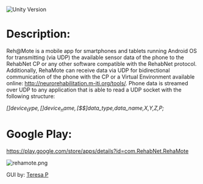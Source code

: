 ![Unity Version](https://img.shields.io/badge/Unity%20Version-4.6-orange.svg)

# Description: #
Reh@Mote is a mobile app for smartphones and tablets running Android OS for transmitting (via UDP) the available sensor data of the phone to the RehabNet CP or any other software compatible with the RehabNet protocol. Additionally, RehaMote can receive data via UDP for bidirectional communication of the phone with the CP or a Virtual Environment available online: http://neurorehabilitation.m-iti.org/tools/.
Phone data is streamed over UDP to any application that is able to read a UDP socket with the following structure:

*[$]device_type,[$$]device_name,[$$$]data_type,data_name,X,Y,Z,P;*


# Google Play: #
https://play.google.com/store/apps/details?id=com.RehabNet.RehaMote

![rehamote.png](http://i.imgur.com/14BZ40p.png)

GUI by: [Teresa P](https://github.com/Teresa-P)
